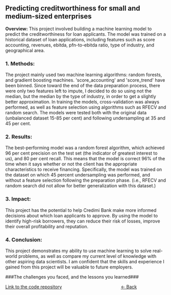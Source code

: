 ## Predicting creditworthiness for small and medium-sized enterprises

**Overview:** This project involved building a machine learning model to predict the creditworthiness for loan applicants. The model was trained on a historical dataset of loan applications, including features such as score accounting, revenues, ebitda, pfn-to-ebitda ratio, type of industry, and geographical area.

### 1. Methods:

The project mainly used two machine learning algorithms: random forests, and gradient boosting machines. 'score_accounting' and 'score_trend' have been binned. Since toward the end of the data preparation process, there were only two features left to impute, I decided to do so using not the median, but the median by the type of industry, in order to get a slightly better approximation.
In training the models, cross-validation was always performed, as well as feature selection using algorithms such as RFECV and random search.
The models were tested both with the original data (unbalanced dataset 15-85 per cent) and following undersampling at 35 and 45 per cent.

### 2. Results:

The best-performing model was a random forest algorithm, which achieved 96 per cent precision on the test set (the indicator of greatest interest to us), and 80 per cent recall. This means that the model is correct 96% of the time when it says whether or not the client has the appropriate characteristics to receive financing.
Specifically, the model was trained on the dataset on which 45 percent undersampling was performed, and without a feature selection following the preparation phase. (i.e., RFECV and random search did not allow for better generalization with this dataset.)

### 3. Impact:

This project has the potential to help Credimi Bank make more informed decisions about which loan applicants to approve. By using the model to identify high-risk borrowers, they can reduce their risk of losses, improve their overall profitability and reputation.

### 4. Conclusion:

This project demonstrates my ability to use machine learning to solve real-world problems, as well as compare my current level of knowledge with other aspiring data scientists. I am confident that the skills and experience I gained from this project will be valuable to future employers.

###The challenges you faced, and the lessons you learned###

[Link to the code repository](https://youtu.be/xvFZjo5PgG0)
<a href="javascript:history.back()" class="text-green-600" style="weight: 5px; height: 3px; position: absolute; right: 20rem">
  &#8592; Back
</a>
